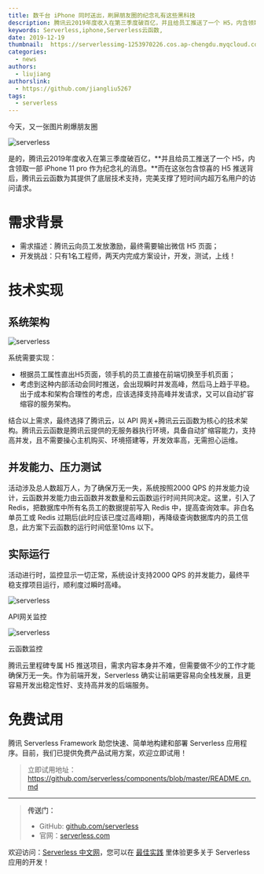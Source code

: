 ```yaml
---
title: 数千台 iPhone 同时送出，刷屏朋友圈的纪念礼有这些黑科技
description: 腾讯云2019年度收入在第三季度破百亿，并且给员工推送了一个 H5，内含领取一部 iPhone 11 pro 作为纪念礼的消息。而在这张包含惊喜的 H5 推送背后，腾讯云云函数为其提供了底层技术支持，完美支撑了短时间内超万名用户的访问请求。
keywords: Serverless,iphone,Serverless云函数,
date: 2019-12-19
thumbnail:  https://serverlessimg-1253970226.cos.ap-chengdu.myqcloud.com/qianyi/images/%E4%BC%81%E4%B8%9A%E5%BE%AE%E4%BF%A1%E6%88%AA%E5%9B%BE_15867969387612.png
categories:
  - news
authors:
  - liujiang
authorslink: 
  - https://github.com/jiangliu5267
tags:
  - serverless
---
```


今天，又一张图片刷爆朋友圈

![serverless](https://img.serverlesscloud.cn/qianyi/images/YHl6UWa9s62TicWc2XxDgCXjIibg3ZCzrBc9s2xVjt5eGjiarFbjjunuJtGH0jRxqH3y5LJpia56oWlDoK4RiaJcVzg.jpg)

是的，腾讯云2019年度收入在第三季度破百亿，**并且给员工推送了一个 H5，内含领取一部 iPhone 11 pro 作为纪念礼的消息。**而在这张包含惊喜的 H5 推送背后，腾讯云云函数为其提供了底层技术支持，完美支撑了短时间内超万名用户的访问请求。

# **需求背景**

- 需求描述：腾讯云向员工发放激励，最终需要输出微信 H5 页面；
- 开发挑战：只有1名工程师，两天内完成方案设计，开发，测试，上线！

# **技术实现**

## **系统架构**

![serverless](https://img.serverlesscloud.cn/qianyi/images/YHl6UWa9s62TicWc2XxDgCXjIibg3ZCzrBqibcVXN0ZtCWAre5VEzvI37ueb1Bic7zxianEnf6bIX354bfnm5YxezbQ.png)

系统需要实现：


- 根据员工属性直出H5页面，领手机的员工直接在前端切换至手机页面；
- 考虑到这种内部活动会同时推送，会出现瞬时并发高峰，然后马上趋于平稳。出于成本和架构合理性的考虑，应该选择支持高峰并发请求，又可以自动扩容缩容的服务架构。

结合以上需求，最终选择了腾讯云，以 API 网关+腾讯云云函数为核心的技术架构。腾讯云云函数是腾讯云提供的无服务器执行环境，具备自动扩缩容能力，支持高并发，且不需要操心主机购买、环境搭建等，开发效率高，无需担心运维。

## **并发能力、压力测试**

活动涉及总人数超万人，为了确保万无一失，系统按照2000 QPS 的并发能力设计，云函数并发能力由云函数并发数量和云函数运行时间共同决定。这里，引入了 Redis，把数据库中所有名员工的数据提前写入 Redis 中，提高查询效率。非白名单员工或 Redis 过期后(此时应该已度过高峰期)，再降级查询数据库内的员工信息，此方案下云函数的运行时间低至10ms 以下。

## **实际运行**

活动进行时，监控显示一切正常，系统设计支持2000 QPS 的并发能力，最终平稳支撑项目运行，顺利度过瞬时高峰。

![serverless](https://img.serverlesscloud.cn/qianyi/images/YHl6UWa9s62TicWc2XxDgCXjIibg3ZCzrBwIJ61vqEp0h5zzfhtI3h0WpiapibUOrIvBleYicHVWexetZsvHN8zDicPg.jpg)

API网关监控

![serverless](https://img.serverlesscloud.cn/qianyi/images/YHl6UWa9s62TicWc2XxDgCXjIibg3ZCzrBTMffRl1wcXgvY55n7mk9527P0uVnvB8qjCsPrtIoh3S1MR2JSpg5rg.jpg)

云函数监控

腾讯云里程碑专属 H5 推送项目，需求内容本身并不难，但需要做不少的工作才能确保万无一失。作为前端开发，Serverless 确实让前端更容易向全栈发展，且更容易开发出稳定性好、支持高并发的后端服务。

# 免费试用

腾讯 Serverless Framework 助您快速、简单地构建和部署 Serverless 应用程序。目前，我们已提供免费产品试用方案，欢迎立即试用！
> 立即试用地址： https://github.com/serverless/components/blob/master/README.cn.md

---

> **传送门：**
> - GitHub: [github.com/serverless](https://github.com/serverless/serverless/blob/master/README_CN.md) 
> - 官网：[serverless.com](https://serverless.com/)

欢迎访问：[Serverless 中文网](https://serverlesscloud.cn/)，您可以在 [最佳实践](https://serverlesscloud.cn/best-practice) 里体验更多关于 Serverless 应用的开发！